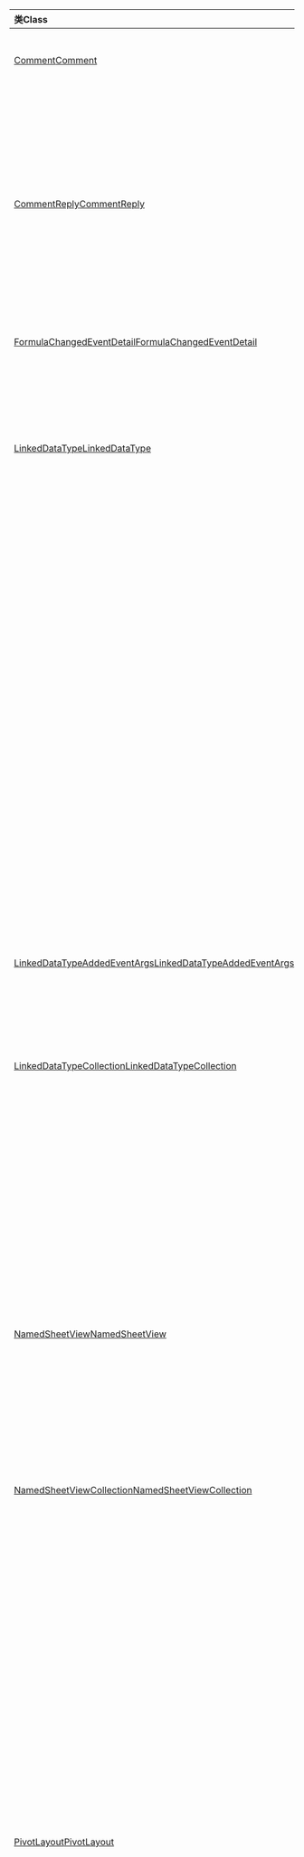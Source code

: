 | <span data-ttu-id="6d146-101">类</span><span class="sxs-lookup"><span data-stu-id="6d146-101">Class</span></span> | <span data-ttu-id="6d146-102">域</span><span class="sxs-lookup"><span data-stu-id="6d146-102">Fields</span></span> | <span data-ttu-id="6d146-103">说明</span><span class="sxs-lookup"><span data-stu-id="6d146-103">Description</span></span> |
|:---|:---|:---|
|[<span data-ttu-id="6d146-104">Comment</span><span class="sxs-lookup"><span data-stu-id="6d146-104">Comment</span></span>](/javascript/api/excel/excel.comment)|[<span data-ttu-id="6d146-105">assignTask (email： string) </span><span class="sxs-lookup"><span data-stu-id="6d146-105">assignTask(email: string)</span></span>](/javascript/api/excel/excel.comment#assigntask-email-)|<span data-ttu-id="6d146-106">将附加到注释的任务分配给指定用户作为唯一的代理人。</span><span class="sxs-lookup"><span data-stu-id="6d146-106">Assigns the task attached to the comment to the given user as the sole assignee.</span></span>|
||[<span data-ttu-id="6d146-107">getTask () </span><span class="sxs-lookup"><span data-stu-id="6d146-107">getTask()</span></span>](/javascript/api/excel/excel.comment#gettask--)|<span data-ttu-id="6d146-108">获取与此注释关联的任务。</span><span class="sxs-lookup"><span data-stu-id="6d146-108">Gets the task associated with this comment.</span></span>|
||[<span data-ttu-id="6d146-109">getTaskOrNullObject () </span><span class="sxs-lookup"><span data-stu-id="6d146-109">getTaskOrNullObject()</span></span>](/javascript/api/excel/excel.comment#gettaskornullobject--)|<span data-ttu-id="6d146-110">获取与此注释关联的任务。</span><span class="sxs-lookup"><span data-stu-id="6d146-110">Gets the task associated with this comment.</span></span>|
|[<span data-ttu-id="6d146-111">CommentReply</span><span class="sxs-lookup"><span data-stu-id="6d146-111">CommentReply</span></span>](/javascript/api/excel/excel.commentreply)|[<span data-ttu-id="6d146-112">assignTask (email： string) </span><span class="sxs-lookup"><span data-stu-id="6d146-112">assignTask(email: string)</span></span>](/javascript/api/excel/excel.commentreply#assigntask-email-)|<span data-ttu-id="6d146-113">将附加到注释的任务分配给指定用户作为唯一的代理人。</span><span class="sxs-lookup"><span data-stu-id="6d146-113">Assigns the task attached to the comment to the given user as the sole assignee.</span></span>|
||[<span data-ttu-id="6d146-114">getTask () </span><span class="sxs-lookup"><span data-stu-id="6d146-114">getTask()</span></span>](/javascript/api/excel/excel.commentreply#gettask--)|<span data-ttu-id="6d146-115">获取与此注释关联的任务。</span><span class="sxs-lookup"><span data-stu-id="6d146-115">Gets the task associated with this comment.</span></span>|
||[<span data-ttu-id="6d146-116">getTaskOrNullObject () </span><span class="sxs-lookup"><span data-stu-id="6d146-116">getTaskOrNullObject()</span></span>](/javascript/api/excel/excel.commentreply#gettaskornullobject--)|<span data-ttu-id="6d146-117">获取与此注释关联的任务。</span><span class="sxs-lookup"><span data-stu-id="6d146-117">Gets the task associated with this comment.</span></span>|
|[<span data-ttu-id="6d146-118">FormulaChangedEventDetail</span><span class="sxs-lookup"><span data-stu-id="6d146-118">FormulaChangedEventDetail</span></span>](/javascript/api/excel/excel.formulachangedeventdetail)|[<span data-ttu-id="6d146-119">cellAddress</span><span class="sxs-lookup"><span data-stu-id="6d146-119">cellAddress</span></span>](/javascript/api/excel/excel.formulachangedeventdetail#celladdress)|<span data-ttu-id="6d146-120">包含已更改公式的单元格的地址。</span><span class="sxs-lookup"><span data-stu-id="6d146-120">The address of the cell that contains the changed formula.</span></span>|
||[<span data-ttu-id="6d146-121">previousFormula</span><span class="sxs-lookup"><span data-stu-id="6d146-121">previousFormula</span></span>](/javascript/api/excel/excel.formulachangedeventdetail#previousformula)|<span data-ttu-id="6d146-122">表示上一个公式，在更改之前。</span><span class="sxs-lookup"><span data-stu-id="6d146-122">Represents the previous formula, before it was changed.</span></span>|
|[<span data-ttu-id="6d146-123">LinkedDataType</span><span class="sxs-lookup"><span data-stu-id="6d146-123">LinkedDataType</span></span>](/javascript/api/excel/excel.linkeddatatype)|[<span data-ttu-id="6d146-124">dataProvider</span><span class="sxs-lookup"><span data-stu-id="6d146-124">dataProvider</span></span>](/javascript/api/excel/excel.linkeddatatype#dataprovider)|<span data-ttu-id="6d146-125">链接数据提供程序的数据提供程序数据类型。</span><span class="sxs-lookup"><span data-stu-id="6d146-125">The name of the data provider for the linked data type.</span></span>|
||[<span data-ttu-id="6d146-126">lastRefreshed</span><span class="sxs-lookup"><span data-stu-id="6d146-126">lastRefreshed</span></span>](/javascript/api/excel/excel.linkeddatatype#lastrefreshed)|<span data-ttu-id="6d146-127">自上次刷新链接的工作簿时打开工作簿以来的本地数据类型日期和时间。</span><span class="sxs-lookup"><span data-stu-id="6d146-127">The local time-zone date and time since the workbook was opened when the linked data type was last refreshed.</span></span>|
||[<span data-ttu-id="6d146-128">name</span><span class="sxs-lookup"><span data-stu-id="6d146-128">name</span></span>](/javascript/api/excel/excel.linkeddatatype#name)|<span data-ttu-id="6d146-129">链接对象的名称数据类型。</span><span class="sxs-lookup"><span data-stu-id="6d146-129">The name of the linked data type.</span></span>|
||[<span data-ttu-id="6d146-130">periodicRefreshInterval</span><span class="sxs-lookup"><span data-stu-id="6d146-130">periodicRefreshInterval</span></span>](/javascript/api/excel/excel.linkeddatatype#periodicrefreshinterval)|<span data-ttu-id="6d146-131">链接对象刷新的频率（以秒数据类型设置为 `refreshMode` "Periodic"时刷新。</span><span class="sxs-lookup"><span data-stu-id="6d146-131">The frequency, in seconds, at which the linked data type is refreshed if `refreshMode` is set to "Periodic".</span></span>|
||[<span data-ttu-id="6d146-132">refreshMode</span><span class="sxs-lookup"><span data-stu-id="6d146-132">refreshMode</span></span>](/javascript/api/excel/excel.linkeddatatype#refreshmode)|<span data-ttu-id="6d146-133">检索链接数据数据类型的机制。</span><span class="sxs-lookup"><span data-stu-id="6d146-133">The mechanism by which the data for the linked data type is retrieved.</span></span>|
||[<span data-ttu-id="6d146-134">serviceId</span><span class="sxs-lookup"><span data-stu-id="6d146-134">serviceId</span></span>](/javascript/api/excel/excel.linkeddatatype#serviceid)|<span data-ttu-id="6d146-135">链接对象的唯一数据类型。</span><span class="sxs-lookup"><span data-stu-id="6d146-135">The unique id of the linked data type.</span></span>|
||[<span data-ttu-id="6d146-136">supportedRefreshModes</span><span class="sxs-lookup"><span data-stu-id="6d146-136">supportedRefreshModes</span></span>](/javascript/api/excel/excel.linkeddatatype#supportedrefreshmodes)|<span data-ttu-id="6d146-137">返回一个数组，该数组包含链接对象支持的所有数据类型。</span><span class="sxs-lookup"><span data-stu-id="6d146-137">Returns an array with all the refresh modes supported by the linked data type.</span></span>|
||[<span data-ttu-id="6d146-138">requestRefresh () </span><span class="sxs-lookup"><span data-stu-id="6d146-138">requestRefresh()</span></span>](/javascript/api/excel/excel.linkeddatatype#requestrefresh--)|<span data-ttu-id="6d146-139">请求刷新链接的数据类型。</span><span class="sxs-lookup"><span data-stu-id="6d146-139">Makes a request to refresh the linked data type.</span></span>|
||[<span data-ttu-id="6d146-140">requestSetRefreshMode (refreshMode：Excel.LinkedDataTypeRefreshMode) </span><span class="sxs-lookup"><span data-stu-id="6d146-140">requestSetRefreshMode(refreshMode: Excel.LinkedDataTypeRefreshMode)</span></span>](/javascript/api/excel/excel.linkeddatatype#requestsetrefreshmode-refreshmode-)|<span data-ttu-id="6d146-141">请求更改此链接的刷新数据类型。</span><span class="sxs-lookup"><span data-stu-id="6d146-141">Makes a request to change the refresh mode for this linked data type.</span></span>|
|[<span data-ttu-id="6d146-142">LinkedDataTypeAddedEventArgs</span><span class="sxs-lookup"><span data-stu-id="6d146-142">LinkedDataTypeAddedEventArgs</span></span>](/javascript/api/excel/excel.linkeddatatypeaddedeventargs)|[<span data-ttu-id="6d146-143">serviceId</span><span class="sxs-lookup"><span data-stu-id="6d146-143">serviceId</span></span>](/javascript/api/excel/excel.linkeddatatypeaddedeventargs#serviceid)|<span data-ttu-id="6d146-144">新链接对象的唯一数据类型。</span><span class="sxs-lookup"><span data-stu-id="6d146-144">The unique id of the new linked data type.</span></span>|
||[<span data-ttu-id="6d146-145">source</span><span class="sxs-lookup"><span data-stu-id="6d146-145">source</span></span>](/javascript/api/excel/excel.linkeddatatypeaddedeventargs#source)|<span data-ttu-id="6d146-146">获取事件源。</span><span class="sxs-lookup"><span data-stu-id="6d146-146">Gets the source of the event.</span></span>|
||[<span data-ttu-id="6d146-147">type</span><span class="sxs-lookup"><span data-stu-id="6d146-147">type</span></span>](/javascript/api/excel/excel.linkeddatatypeaddedeventargs#type)|<span data-ttu-id="6d146-148">获取事件的类型。</span><span class="sxs-lookup"><span data-stu-id="6d146-148">Gets the type of the event.</span></span>|
|[<span data-ttu-id="6d146-149">LinkedDataTypeCollection</span><span class="sxs-lookup"><span data-stu-id="6d146-149">LinkedDataTypeCollection</span></span>](/javascript/api/excel/excel.linkeddatatypecollection)|[<span data-ttu-id="6d146-150">getCount()</span><span class="sxs-lookup"><span data-stu-id="6d146-150">getCount()</span></span>](/javascript/api/excel/excel.linkeddatatypecollection#getcount--)|<span data-ttu-id="6d146-151">获取集合中链接的数据类型的数量。</span><span class="sxs-lookup"><span data-stu-id="6d146-151">Gets the number of linked data types in the collection.</span></span>|
||[<span data-ttu-id="6d146-152">getItem (键：number) </span><span class="sxs-lookup"><span data-stu-id="6d146-152">getItem(key: number)</span></span>](/javascript/api/excel/excel.linkeddatatypecollection#getitem-key-)|<span data-ttu-id="6d146-153">按服务 id 数据类型链接的 id。</span><span class="sxs-lookup"><span data-stu-id="6d146-153">Gets a linked data type by service id.</span></span>|
||[<span data-ttu-id="6d146-154">getItemAt(index: number)</span><span class="sxs-lookup"><span data-stu-id="6d146-154">getItemAt(index: number)</span></span>](/javascript/api/excel/excel.linkeddatatypecollection#getitemat-index-)|<span data-ttu-id="6d146-155">按集合中的数据类型获取链接对象。</span><span class="sxs-lookup"><span data-stu-id="6d146-155">Gets a linked data type by its index in the collection.</span></span>|
||[<span data-ttu-id="6d146-156">getItemOrNullObject (键：number) </span><span class="sxs-lookup"><span data-stu-id="6d146-156">getItemOrNullObject(key: number)</span></span>](/javascript/api/excel/excel.linkeddatatypecollection#getitemornullobject-key-)|<span data-ttu-id="6d146-157">按 id 获取数据类型链接对象。</span><span class="sxs-lookup"><span data-stu-id="6d146-157">Gets a linked data type by id.</span></span>|
||[<span data-ttu-id="6d146-158">items</span><span class="sxs-lookup"><span data-stu-id="6d146-158">items</span></span>](/javascript/api/excel/excel.linkeddatatypecollection#items)|<span data-ttu-id="6d146-159">获取此集合中已加载的子项。</span><span class="sxs-lookup"><span data-stu-id="6d146-159">Gets the loaded child items in this collection.</span></span>|
||[<span data-ttu-id="6d146-160">requestRefreshAll () </span><span class="sxs-lookup"><span data-stu-id="6d146-160">requestRefreshAll()</span></span>](/javascript/api/excel/excel.linkeddatatypecollection#requestrefreshall--)|<span data-ttu-id="6d146-161">请求刷新集合中所有链接的数据类型。</span><span class="sxs-lookup"><span data-stu-id="6d146-161">Makes a request to refresh all the linked data types in the collection.</span></span>|
|[<span data-ttu-id="6d146-162">NamedSheetView</span><span class="sxs-lookup"><span data-stu-id="6d146-162">NamedSheetView</span></span>](/javascript/api/excel/excel.namedsheetview)|[<span data-ttu-id="6d146-163">activate()</span><span class="sxs-lookup"><span data-stu-id="6d146-163">activate()</span></span>](/javascript/api/excel/excel.namedsheetview#activate--)|<span data-ttu-id="6d146-164">激活此工作表视图。</span><span class="sxs-lookup"><span data-stu-id="6d146-164">Activates this sheet view.</span></span>|
||[<span data-ttu-id="6d146-165">delete()</span><span class="sxs-lookup"><span data-stu-id="6d146-165">delete()</span></span>](/javascript/api/excel/excel.namedsheetview#delete--)|<span data-ttu-id="6d146-166">从工作表中删除工作表视图。</span><span class="sxs-lookup"><span data-stu-id="6d146-166">Removes the sheet view from the worksheet.</span></span>|
||[<span data-ttu-id="6d146-167">duplicate (name？： string) </span><span class="sxs-lookup"><span data-stu-id="6d146-167">duplicate(name?: string)</span></span>](/javascript/api/excel/excel.namedsheetview#duplicate-name-)|<span data-ttu-id="6d146-168">创建此工作表视图的副本。</span><span class="sxs-lookup"><span data-stu-id="6d146-168">Creates a copy of this sheet view.</span></span>|
||[<span data-ttu-id="6d146-169">name</span><span class="sxs-lookup"><span data-stu-id="6d146-169">name</span></span>](/javascript/api/excel/excel.namedsheetview#name)|<span data-ttu-id="6d146-170">获取或设置工作表视图的名称。</span><span class="sxs-lookup"><span data-stu-id="6d146-170">Gets or sets the name of the sheet view.</span></span>|
|[<span data-ttu-id="6d146-171">NamedSheetViewCollection</span><span class="sxs-lookup"><span data-stu-id="6d146-171">NamedSheetViewCollection</span></span>](/javascript/api/excel/excel.namedsheetviewcollection)|[<span data-ttu-id="6d146-172">add(name: string)</span><span class="sxs-lookup"><span data-stu-id="6d146-172">add(name: string)</span></span>](/javascript/api/excel/excel.namedsheetviewcollection#add-name-)|<span data-ttu-id="6d146-173">使用给定名称创建新的工作表视图。</span><span class="sxs-lookup"><span data-stu-id="6d146-173">Creates a new sheet view with the given name.</span></span>|
||[<span data-ttu-id="6d146-174">enterTemporary () </span><span class="sxs-lookup"><span data-stu-id="6d146-174">enterTemporary()</span></span>](/javascript/api/excel/excel.namedsheetviewcollection#entertemporary--)|<span data-ttu-id="6d146-175">创建并激活新的临时工作表视图。</span><span class="sxs-lookup"><span data-stu-id="6d146-175">Creates and activates a new temporary sheet view.</span></span>|
||[<span data-ttu-id="6d146-176">exit () </span><span class="sxs-lookup"><span data-stu-id="6d146-176">exit()</span></span>](/javascript/api/excel/excel.namedsheetviewcollection#exit--)|<span data-ttu-id="6d146-177">退出当前活动的工作表视图。</span><span class="sxs-lookup"><span data-stu-id="6d146-177">Exits the currently active sheet view.</span></span>|
||[<span data-ttu-id="6d146-178">getActive () </span><span class="sxs-lookup"><span data-stu-id="6d146-178">getActive()</span></span>](/javascript/api/excel/excel.namedsheetviewcollection#getactive--)|<span data-ttu-id="6d146-179">获取工作表当前的活动工作表视图。</span><span class="sxs-lookup"><span data-stu-id="6d146-179">Gets the worksheet's currently active sheet view.</span></span>|
||[<span data-ttu-id="6d146-180">getCount()</span><span class="sxs-lookup"><span data-stu-id="6d146-180">getCount()</span></span>](/javascript/api/excel/excel.namedsheetviewcollection#getcount--)|<span data-ttu-id="6d146-181">获取此工作表中的工作表视图数。</span><span class="sxs-lookup"><span data-stu-id="6d146-181">Gets the number of sheet views in this worksheet.</span></span>|
||[<span data-ttu-id="6d146-182">getItem(key: string)</span><span class="sxs-lookup"><span data-stu-id="6d146-182">getItem(key: string)</span></span>](/javascript/api/excel/excel.namedsheetviewcollection#getitem-key-)|<span data-ttu-id="6d146-183">使用工作表视图的名称获取工作表视图。</span><span class="sxs-lookup"><span data-stu-id="6d146-183">Gets a sheet view using its name.</span></span>|
||[<span data-ttu-id="6d146-184">getItemAt(index: number)</span><span class="sxs-lookup"><span data-stu-id="6d146-184">getItemAt(index: number)</span></span>](/javascript/api/excel/excel.namedsheetviewcollection#getitemat-index-)|<span data-ttu-id="6d146-185">按工作表视图在集合中的索引获取工作表视图。</span><span class="sxs-lookup"><span data-stu-id="6d146-185">Gets a sheet view by its index in the collection.</span></span>|
||[<span data-ttu-id="6d146-186">items</span><span class="sxs-lookup"><span data-stu-id="6d146-186">items</span></span>](/javascript/api/excel/excel.namedsheetviewcollection#items)|<span data-ttu-id="6d146-187">获取此集合中已加载的子项。</span><span class="sxs-lookup"><span data-stu-id="6d146-187">Gets the loaded child items in this collection.</span></span>|
|[<span data-ttu-id="6d146-188">PivotLayout</span><span class="sxs-lookup"><span data-stu-id="6d146-188">PivotLayout</span></span>](/javascript/api/excel/excel.pivotlayout)|[<span data-ttu-id="6d146-189">altTextDescription</span><span class="sxs-lookup"><span data-stu-id="6d146-189">altTextDescription</span></span>](/javascript/api/excel/excel.pivotlayout#alttextdescription)|<span data-ttu-id="6d146-190">数据透视表的替换文字说明。</span><span class="sxs-lookup"><span data-stu-id="6d146-190">The alt text description of the PivotTable.</span></span>|
||[<span data-ttu-id="6d146-191">altTextTitle</span><span class="sxs-lookup"><span data-stu-id="6d146-191">altTextTitle</span></span>](/javascript/api/excel/excel.pivotlayout#alttexttitle)|<span data-ttu-id="6d146-192">数据透视表的替换文字标题。</span><span class="sxs-lookup"><span data-stu-id="6d146-192">The alt text title of the PivotTable.</span></span>|
||[<span data-ttu-id="6d146-193">displayBlankLineAfterEachItem (显示：boolean) </span><span class="sxs-lookup"><span data-stu-id="6d146-193">displayBlankLineAfterEachItem(display: boolean)</span></span>](/javascript/api/excel/excel.pivotlayout#displayblanklineaftereachitem-display-)|<span data-ttu-id="6d146-194">设置是否在每一项后显示空白行。</span><span class="sxs-lookup"><span data-stu-id="6d146-194">Sets whether or not to display a blank line after each item.</span></span>|
||[<span data-ttu-id="6d146-195">emptyCellText</span><span class="sxs-lookup"><span data-stu-id="6d146-195">emptyCellText</span></span>](/javascript/api/excel/excel.pivotlayout#emptycelltext)|<span data-ttu-id="6d146-196">如果为 ，则自动填充到数据透视表中任何空单元格中的文本 `fillEmptyCells == true` 。</span><span class="sxs-lookup"><span data-stu-id="6d146-196">The text that is automatically filled into any empty cell in the PivotTable if `fillEmptyCells == true`.</span></span>|
||[<span data-ttu-id="6d146-197">fillEmptyCells</span><span class="sxs-lookup"><span data-stu-id="6d146-197">fillEmptyCells</span></span>](/javascript/api/excel/excel.pivotlayout#fillemptycells)|<span data-ttu-id="6d146-198">指定数据透视表中的空单元格是否应当填充 `emptyCellText` 。</span><span class="sxs-lookup"><span data-stu-id="6d146-198">Specifies whether empty cells in the PivotTable should be populated with the `emptyCellText`.</span></span>|
||[<span data-ttu-id="6d146-199">getCell(dataHierarchy: DataPivotHierarchy \| string, rowItems: Array<PivotItem \| string>, columnItems: Array<PivotItem \| string>)</span><span class="sxs-lookup"><span data-stu-id="6d146-199">getCell(dataHierarchy: DataPivotHierarchy \| string, rowItems: Array<PivotItem \| string>, columnItems: Array<PivotItem \| string>)</span></span>](/javascript/api/excel/excel.pivotlayout#getcell-datahierarchy--rowitems--columnitems-)|<span data-ttu-id="6d146-200">根据数据层次结构以及各自层次结构的行和列项，获取数据透视表中的唯一单元格。</span><span class="sxs-lookup"><span data-stu-id="6d146-200">Gets a unique cell in the PivotTable based on a data hierarchy and the row and column items of their respective hierarchies.</span></span>|
||[<span data-ttu-id="6d146-201">pivotStyle</span><span class="sxs-lookup"><span data-stu-id="6d146-201">pivotStyle</span></span>](/javascript/api/excel/excel.pivotlayout#pivotstyle)|<span data-ttu-id="6d146-202">应用于数据透视表的样式。</span><span class="sxs-lookup"><span data-stu-id="6d146-202">The style applied to the PivotTable.</span></span>|
||[<span data-ttu-id="6d146-203">repeatAllItemLabels (repeatLabels：boolean) </span><span class="sxs-lookup"><span data-stu-id="6d146-203">repeatAllItemLabels(repeatLabels: boolean)</span></span>](/javascript/api/excel/excel.pivotlayout#repeatallitemlabels-repeatlabels-)|<span data-ttu-id="6d146-204">设置数据透视表中所有字段的"重复所有项目标签"设置。</span><span class="sxs-lookup"><span data-stu-id="6d146-204">Sets the "repeat all item labels" setting across all fields in the PivotTable.</span></span>|
||[<span data-ttu-id="6d146-205">setStyle (样式：string \| PivotTableStyle \| BuiltInPivotTableStyle) </span><span class="sxs-lookup"><span data-stu-id="6d146-205">setStyle(style: string \| PivotTableStyle \| BuiltInPivotTableStyle)</span></span>](/javascript/api/excel/excel.pivotlayout#setstyle-style-)|<span data-ttu-id="6d146-206">设置应用于数据透视表的样式。</span><span class="sxs-lookup"><span data-stu-id="6d146-206">Sets the style applied to the PivotTable.</span></span>|
||[<span data-ttu-id="6d146-207">showFieldHeaders</span><span class="sxs-lookup"><span data-stu-id="6d146-207">showFieldHeaders</span></span>](/javascript/api/excel/excel.pivotlayout#showfieldheaders)|<span data-ttu-id="6d146-208">指定数据透视表是否显示字段标题 (字段标题和筛选下拉) 。</span><span class="sxs-lookup"><span data-stu-id="6d146-208">Specifies whether the PivotTable displays field headers (field captions and filter drop-downs).</span></span>|
|[<span data-ttu-id="6d146-209">PivotTable</span><span class="sxs-lookup"><span data-stu-id="6d146-209">PivotTable</span></span>](/javascript/api/excel/excel.pivottable)|[<span data-ttu-id="6d146-210">refreshOnOpen</span><span class="sxs-lookup"><span data-stu-id="6d146-210">refreshOnOpen</span></span>](/javascript/api/excel/excel.pivottable#refreshonopen)|<span data-ttu-id="6d146-211">指定工作簿打开时数据透视表是否刷新。</span><span class="sxs-lookup"><span data-stu-id="6d146-211">Specifies whether the PivotTable refreshes when the workbook opens.</span></span>|
|[<span data-ttu-id="6d146-212">区域</span><span class="sxs-lookup"><span data-stu-id="6d146-212">Range</span></span>](/javascript/api/excel/excel.range)|[<span data-ttu-id="6d146-213">getPrecedents () </span><span class="sxs-lookup"><span data-stu-id="6d146-213">getPrecedents()</span></span>](/javascript/api/excel/excel.range#getprecedents--)|<span data-ttu-id="6d146-214">返回一个对象，该对象代表包含同一工作表或多个工作表中单元格的所有 `WorkbookRangeAreas` 引用单元格的范围。</span><span class="sxs-lookup"><span data-stu-id="6d146-214">Returns a `WorkbookRangeAreas` object that represents the range containing all the precedents of a cell in same worksheet or in multiple worksheets.</span></span>|
|[<span data-ttu-id="6d146-215">RefreshModeChangedEventArgs</span><span class="sxs-lookup"><span data-stu-id="6d146-215">RefreshModeChangedEventArgs</span></span>](/javascript/api/excel/excel.refreshmodechangedeventargs)|[<span data-ttu-id="6d146-216">refreshMode</span><span class="sxs-lookup"><span data-stu-id="6d146-216">refreshMode</span></span>](/javascript/api/excel/excel.refreshmodechangedeventargs#refreshmode)|<span data-ttu-id="6d146-217">链接的数据类型刷新模式。</span><span class="sxs-lookup"><span data-stu-id="6d146-217">The linked data type refresh mode.</span></span>|
||[<span data-ttu-id="6d146-218">serviceId</span><span class="sxs-lookup"><span data-stu-id="6d146-218">serviceId</span></span>](/javascript/api/excel/excel.refreshmodechangedeventargs#serviceid)|<span data-ttu-id="6d146-219">刷新模式已更改的对象的唯一 ID。</span><span class="sxs-lookup"><span data-stu-id="6d146-219">The unique id of the object whose refresh mode was changed.</span></span>|
||[<span data-ttu-id="6d146-220">source</span><span class="sxs-lookup"><span data-stu-id="6d146-220">source</span></span>](/javascript/api/excel/excel.refreshmodechangedeventargs#source)|<span data-ttu-id="6d146-221">获取事件源。</span><span class="sxs-lookup"><span data-stu-id="6d146-221">Gets the source of the event.</span></span>|
||[<span data-ttu-id="6d146-222">type</span><span class="sxs-lookup"><span data-stu-id="6d146-222">type</span></span>](/javascript/api/excel/excel.refreshmodechangedeventargs#type)|<span data-ttu-id="6d146-223">获取事件的类型。</span><span class="sxs-lookup"><span data-stu-id="6d146-223">Gets the type of the event.</span></span>|
|[<span data-ttu-id="6d146-224">RefreshRequestCompletedEventArgs</span><span class="sxs-lookup"><span data-stu-id="6d146-224">RefreshRequestCompletedEventArgs</span></span>](/javascript/api/excel/excel.refreshrequestcompletedeventargs)|[<span data-ttu-id="6d146-225">已刷新</span><span class="sxs-lookup"><span data-stu-id="6d146-225">refreshed</span></span>](/javascript/api/excel/excel.refreshrequestcompletedeventargs#refreshed)|<span data-ttu-id="6d146-226">指示刷新请求是否成功。</span><span class="sxs-lookup"><span data-stu-id="6d146-226">Indicates if the request to refresh was successful.</span></span>|
||[<span data-ttu-id="6d146-227">serviceId</span><span class="sxs-lookup"><span data-stu-id="6d146-227">serviceId</span></span>](/javascript/api/excel/excel.refreshrequestcompletedeventargs#serviceid)|<span data-ttu-id="6d146-228">已完成刷新请求的对象的唯一 ID。</span><span class="sxs-lookup"><span data-stu-id="6d146-228">The unique id of the object whose refresh request was completed.</span></span>|
||[<span data-ttu-id="6d146-229">source</span><span class="sxs-lookup"><span data-stu-id="6d146-229">source</span></span>](/javascript/api/excel/excel.refreshrequestcompletedeventargs#source)|<span data-ttu-id="6d146-230">获取事件源。</span><span class="sxs-lookup"><span data-stu-id="6d146-230">Gets the source of the event.</span></span>|
||[<span data-ttu-id="6d146-231">type</span><span class="sxs-lookup"><span data-stu-id="6d146-231">type</span></span>](/javascript/api/excel/excel.refreshrequestcompletedeventargs#type)|<span data-ttu-id="6d146-232">获取事件的类型。</span><span class="sxs-lookup"><span data-stu-id="6d146-232">Gets the type of the event.</span></span>|
||[<span data-ttu-id="6d146-233">warnings</span><span class="sxs-lookup"><span data-stu-id="6d146-233">warnings</span></span>](/javascript/api/excel/excel.refreshrequestcompletedeventargs#warnings)|<span data-ttu-id="6d146-234">包含从刷新请求生成的任何警告的数组。</span><span class="sxs-lookup"><span data-stu-id="6d146-234">An array that contains any warnings generated from the refresh request.</span></span>|
|[<span data-ttu-id="6d146-235">ShapeCollection</span><span class="sxs-lookup"><span data-stu-id="6d146-235">ShapeCollection</span></span>](/javascript/api/excel/excel.shapecollection)|[<span data-ttu-id="6d146-236">addSvg(xml: string)</span><span class="sxs-lookup"><span data-stu-id="6d146-236">addSvg(xml: string)</span></span>](/javascript/api/excel/excel.shapecollection#addsvg-xml-)|<span data-ttu-id="6d146-237">从 XML 字符串创建可缩放的矢量图形 (SVG) 并将其添加到工作表。</span><span class="sxs-lookup"><span data-stu-id="6d146-237">Creates a scalable vector graphic (SVG) from an XML string and adds it to the worksheet.</span></span>|
|[<span data-ttu-id="6d146-238">Slicer</span><span class="sxs-lookup"><span data-stu-id="6d146-238">Slicer</span></span>](/javascript/api/excel/excel.slicer)|[<span data-ttu-id="6d146-239">nameInFormula</span><span class="sxs-lookup"><span data-stu-id="6d146-239">nameInFormula</span></span>](/javascript/api/excel/excel.slicer#nameinformula)|<span data-ttu-id="6d146-240">表示公式中使用切片器名称。</span><span class="sxs-lookup"><span data-stu-id="6d146-240">Represents the slicer name used in the formula.</span></span>|
||[<span data-ttu-id="6d146-241">slicerStyle</span><span class="sxs-lookup"><span data-stu-id="6d146-241">slicerStyle</span></span>](/javascript/api/excel/excel.slicer#slicerstyle)|<span data-ttu-id="6d146-242">应用于切片器的样式。</span><span class="sxs-lookup"><span data-stu-id="6d146-242">The style applied to the Slicer.</span></span>|
||[<span data-ttu-id="6d146-243">setStyle (样式：string \| SlicerStyle \| BuiltInSlicerStyle) </span><span class="sxs-lookup"><span data-stu-id="6d146-243">setStyle(style: string \| SlicerStyle \| BuiltInSlicerStyle)</span></span>](/javascript/api/excel/excel.slicer#setstyle-style-)|<span data-ttu-id="6d146-244">设置应用于切片器的样式。</span><span class="sxs-lookup"><span data-stu-id="6d146-244">Sets the style applied to the slicer.</span></span>|
|[<span data-ttu-id="6d146-245">Table</span><span class="sxs-lookup"><span data-stu-id="6d146-245">Table</span></span>](/javascript/api/excel/excel.table)|[<span data-ttu-id="6d146-246">clearStyle()</span><span class="sxs-lookup"><span data-stu-id="6d146-246">clearStyle()</span></span>](/javascript/api/excel/excel.table#clearstyle--)|<span data-ttu-id="6d146-247">将表格更改为使用默认表格样式。</span><span class="sxs-lookup"><span data-stu-id="6d146-247">Changes the table to use the default table style.</span></span>|
||[<span data-ttu-id="6d146-248">onFiltered</span><span class="sxs-lookup"><span data-stu-id="6d146-248">onFiltered</span></span>](/javascript/api/excel/excel.table#onfiltered)|<span data-ttu-id="6d146-249">在特定表格上应用筛选器时发生。</span><span class="sxs-lookup"><span data-stu-id="6d146-249">Occurs when filter is applied on a specific table.</span></span>|
||[<span data-ttu-id="6d146-250">tableStyle</span><span class="sxs-lookup"><span data-stu-id="6d146-250">tableStyle</span></span>](/javascript/api/excel/excel.table#tablestyle)|<span data-ttu-id="6d146-251">应用于 Table 的样式。</span><span class="sxs-lookup"><span data-stu-id="6d146-251">The style applied to the Table.</span></span>|
||[<span data-ttu-id="6d146-252">setStyle (样式：string \| TableStyle \| BuiltInTableStyle) </span><span class="sxs-lookup"><span data-stu-id="6d146-252">setStyle(style: string \| TableStyle \| BuiltInTableStyle)</span></span>](/javascript/api/excel/excel.table#setstyle-style-)|<span data-ttu-id="6d146-253">设置应用于表格的样式。</span><span class="sxs-lookup"><span data-stu-id="6d146-253">Sets the style applied to the table.</span></span>|
|[<span data-ttu-id="6d146-254">TableCollection</span><span class="sxs-lookup"><span data-stu-id="6d146-254">TableCollection</span></span>](/javascript/api/excel/excel.tablecollection)|[<span data-ttu-id="6d146-255">onFiltered</span><span class="sxs-lookup"><span data-stu-id="6d146-255">onFiltered</span></span>](/javascript/api/excel/excel.tablecollection#onfiltered)|<span data-ttu-id="6d146-256">在工作簿或工作表中的任何表格上应用筛选器时发生。</span><span class="sxs-lookup"><span data-stu-id="6d146-256">Occurs when filter is applied on any table in a workbook, or a worksheet.</span></span>|
|[<span data-ttu-id="6d146-257">TableFilteredEventArgs</span><span class="sxs-lookup"><span data-stu-id="6d146-257">TableFilteredEventArgs</span></span>](/javascript/api/excel/excel.tablefilteredeventargs)|[<span data-ttu-id="6d146-258">tableId</span><span class="sxs-lookup"><span data-stu-id="6d146-258">tableId</span></span>](/javascript/api/excel/excel.tablefilteredeventargs#tableid)|<span data-ttu-id="6d146-259">获取应用筛选器的表的 ID。</span><span class="sxs-lookup"><span data-stu-id="6d146-259">Gets the id of the table in which the filter is applied.</span></span>|
||[<span data-ttu-id="6d146-260">type</span><span class="sxs-lookup"><span data-stu-id="6d146-260">type</span></span>](/javascript/api/excel/excel.tablefilteredeventargs#type)|<span data-ttu-id="6d146-261">获取事件的类型。</span><span class="sxs-lookup"><span data-stu-id="6d146-261">Gets the type of the event.</span></span>|
||[<span data-ttu-id="6d146-262">worksheetId</span><span class="sxs-lookup"><span data-stu-id="6d146-262">worksheetId</span></span>](/javascript/api/excel/excel.tablefilteredeventargs#worksheetid)|<span data-ttu-id="6d146-263">获取包含表格的工作表的 ID。</span><span class="sxs-lookup"><span data-stu-id="6d146-263">Gets the id of the worksheet which contains the table.</span></span>|
|[<span data-ttu-id="6d146-264">任务</span><span class="sxs-lookup"><span data-stu-id="6d146-264">Task</span></span>](/javascript/api/excel/excel.task)|[<span data-ttu-id="6d146-265">addAssignee (email： string) </span><span class="sxs-lookup"><span data-stu-id="6d146-265">addAssignee(email: string)</span></span>](/javascript/api/excel/excel.task#addassignee-email-)|<span data-ttu-id="6d146-266">向任务添加一个被分配者。</span><span class="sxs-lookup"><span data-stu-id="6d146-266">Adds an assignee to the task.</span></span>|
||[<span data-ttu-id="6d146-267">applyChanges (taskChanges： Excel.TaskChanges) </span><span class="sxs-lookup"><span data-stu-id="6d146-267">applyChanges(taskChanges: Excel.TaskChanges)</span></span>](/javascript/api/excel/excel.task#applychanges-taskchanges-)|<span data-ttu-id="6d146-268">对任务应用给定的更改。</span><span class="sxs-lookup"><span data-stu-id="6d146-268">Applies the given changes to the task.</span></span>|
||[<span data-ttu-id="6d146-269">assignees</span><span class="sxs-lookup"><span data-stu-id="6d146-269">assignees</span></span>](/javascript/api/excel/excel.task#assignees)|<span data-ttu-id="6d146-270">获取任务分配给的用户。</span><span class="sxs-lookup"><span data-stu-id="6d146-270">Gets the users to whom the task is assigned.</span></span>|
||[<span data-ttu-id="6d146-271">comment</span><span class="sxs-lookup"><span data-stu-id="6d146-271">comment</span></span>](/javascript/api/excel/excel.task#comment)|<span data-ttu-id="6d146-272">获取与任务关联的注释。</span><span class="sxs-lookup"><span data-stu-id="6d146-272">Gets the comment associated with the task.</span></span>|
||[<span data-ttu-id="6d146-273">dueDate</span><span class="sxs-lookup"><span data-stu-id="6d146-273">dueDate</span></span>](/javascript/api/excel/excel.task#duedate)|<span data-ttu-id="6d146-274">获取任务到期的日期和时间。</span><span class="sxs-lookup"><span data-stu-id="6d146-274">Gets the date and time the task is due.</span></span>|
||[<span data-ttu-id="6d146-275">historyRecords</span><span class="sxs-lookup"><span data-stu-id="6d146-275">historyRecords</span></span>](/javascript/api/excel/excel.task#historyrecords)|<span data-ttu-id="6d146-276">获取任务的历史记录。</span><span class="sxs-lookup"><span data-stu-id="6d146-276">Gets the history records of the task.</span></span>|
||[<span data-ttu-id="6d146-277">id</span><span class="sxs-lookup"><span data-stu-id="6d146-277">id</span></span>](/javascript/api/excel/excel.task#id)|<span data-ttu-id="6d146-278">获取任务的 ID。</span><span class="sxs-lookup"><span data-stu-id="6d146-278">Gets the id of the task.</span></span>|
||[<span data-ttu-id="6d146-279">percentComplete</span><span class="sxs-lookup"><span data-stu-id="6d146-279">percentComplete</span></span>](/javascript/api/excel/excel.task#percentcomplete)|<span data-ttu-id="6d146-280">获取任务的完成百分比。</span><span class="sxs-lookup"><span data-stu-id="6d146-280">Gets the completion percentage of the task.</span></span>|
||[<span data-ttu-id="6d146-281">priority</span><span class="sxs-lookup"><span data-stu-id="6d146-281">priority</span></span>](/javascript/api/excel/excel.task#priority)|<span data-ttu-id="6d146-282">获取任务的优先级。</span><span class="sxs-lookup"><span data-stu-id="6d146-282">Gets the priority of the task.</span></span>|
||[<span data-ttu-id="6d146-283">startDate</span><span class="sxs-lookup"><span data-stu-id="6d146-283">startDate</span></span>](/javascript/api/excel/excel.task#startdate)|<span data-ttu-id="6d146-284">获取任务应开始的日期和时间。</span><span class="sxs-lookup"><span data-stu-id="6d146-284">Gets the date and time the task should start.</span></span>|
||[<span data-ttu-id="6d146-285">title</span><span class="sxs-lookup"><span data-stu-id="6d146-285">title</span></span>](/javascript/api/excel/excel.task#title)|<span data-ttu-id="6d146-286">获取任务的标题。</span><span class="sxs-lookup"><span data-stu-id="6d146-286">Gets title of the task.</span></span>|
||[<span data-ttu-id="6d146-287">removeAllAssignees () </span><span class="sxs-lookup"><span data-stu-id="6d146-287">removeAllAssignees()</span></span>](/javascript/api/excel/excel.task#removeallassignees--)|<span data-ttu-id="6d146-288">从任务中删除所有被分配者。</span><span class="sxs-lookup"><span data-stu-id="6d146-288">Removes all assignees from the task.</span></span>|
||[<span data-ttu-id="6d146-289">removeAssignee (email： string) </span><span class="sxs-lookup"><span data-stu-id="6d146-289">removeAssignee(email: string)</span></span>](/javascript/api/excel/excel.task#removeassignee-email-)|<span data-ttu-id="6d146-290">从任务中删除一个被分配者。</span><span class="sxs-lookup"><span data-stu-id="6d146-290">Removes an assignee from the task.</span></span>|
||[<span data-ttu-id="6d146-291">setPercentComplete (percentComplete： number) </span><span class="sxs-lookup"><span data-stu-id="6d146-291">setPercentComplete(percentComplete: number)</span></span>](/javascript/api/excel/excel.task#setpercentcomplete-percentcomplete-)|<span data-ttu-id="6d146-292">更改任务的完成情况。</span><span class="sxs-lookup"><span data-stu-id="6d146-292">Changes the completion of the task.</span></span>|
||[<span data-ttu-id="6d146-293">setPriority (优先级：数字) </span><span class="sxs-lookup"><span data-stu-id="6d146-293">setPriority(priority: number)</span></span>](/javascript/api/excel/excel.task#setpriority-priority-)|<span data-ttu-id="6d146-294">更改任务的优先级。</span><span class="sxs-lookup"><span data-stu-id="6d146-294">Changes the priority of the task.</span></span>|
||[<span data-ttu-id="6d146-295">setStartDateAndDueDate (startDate： Date， dueDate： Date) </span><span class="sxs-lookup"><span data-stu-id="6d146-295">setStartDateAndDueDate(startDate: Date, dueDate: Date)</span></span>](/javascript/api/excel/excel.task#setstartdateandduedate-startdate--duedate-)|<span data-ttu-id="6d146-296">更改任务的开始日期和截止日期。</span><span class="sxs-lookup"><span data-stu-id="6d146-296">Changes the start and the due dates of the task.</span></span>|
||[<span data-ttu-id="6d146-297">setTitle (title： string) </span><span class="sxs-lookup"><span data-stu-id="6d146-297">setTitle(title: string)</span></span>](/javascript/api/excel/excel.task#settitle-title-)|<span data-ttu-id="6d146-298">更改任务的标题。</span><span class="sxs-lookup"><span data-stu-id="6d146-298">Changes the title of the task.</span></span>|
|[<span data-ttu-id="6d146-299">TaskChanges</span><span class="sxs-lookup"><span data-stu-id="6d146-299">TaskChanges</span></span>](/javascript/api/excel/excel.taskchanges)|[<span data-ttu-id="6d146-300">dueDate</span><span class="sxs-lookup"><span data-stu-id="6d146-300">dueDate</span></span>](/javascript/api/excel/excel.taskchanges#duedate)|<span data-ttu-id="6d146-301">设置任务的新截止日期，以 UTC 时区表示。</span><span class="sxs-lookup"><span data-stu-id="6d146-301">Sets a new due date for the task, in UTC time zone.</span></span>|
||[<span data-ttu-id="6d146-302">emailsToAssign</span><span class="sxs-lookup"><span data-stu-id="6d146-302">emailsToAssign</span></span>](/javascript/api/excel/excel.taskchanges#emailstoassign)|<span data-ttu-id="6d146-303">设置要分配给任务的用户的电子邮件地址。</span><span class="sxs-lookup"><span data-stu-id="6d146-303">Sets email addresses of the users to assign to the task.</span></span>|
||[<span data-ttu-id="6d146-304">emailsToUnassign</span><span class="sxs-lookup"><span data-stu-id="6d146-304">emailsToUnassign</span></span>](/javascript/api/excel/excel.taskchanges#emailstounassign)|<span data-ttu-id="6d146-305">将用户的电子邮件地址设置为取消分配任务。</span><span class="sxs-lookup"><span data-stu-id="6d146-305">Sets email addresses of the users to unassign from the task.</span></span>|
||[<span data-ttu-id="6d146-306">percentComplete</span><span class="sxs-lookup"><span data-stu-id="6d146-306">percentComplete</span></span>](/javascript/api/excel/excel.taskchanges#percentcomplete)|<span data-ttu-id="6d146-307">设置任务的新完成百分比。</span><span class="sxs-lookup"><span data-stu-id="6d146-307">Sets a new completion percentage for the task.</span></span>|
||[<span data-ttu-id="6d146-308">priority</span><span class="sxs-lookup"><span data-stu-id="6d146-308">priority</span></span>](/javascript/api/excel/excel.taskchanges#priority)|<span data-ttu-id="6d146-309">设置任务的新优先级。</span><span class="sxs-lookup"><span data-stu-id="6d146-309">Sets a new priority for the task.</span></span>|
||[<span data-ttu-id="6d146-310">removeAllPreviousAssignees</span><span class="sxs-lookup"><span data-stu-id="6d146-310">removeAllPreviousAssignees</span></span>](/javascript/api/excel/excel.taskchanges#removeallpreviousassignees)|<span data-ttu-id="6d146-311">设置更改是否应当从任务中删除所有以前的分配者。</span><span class="sxs-lookup"><span data-stu-id="6d146-311">Sets if the change should remove all previous assignees from the task.</span></span>|
||[<span data-ttu-id="6d146-312">startDate</span><span class="sxs-lookup"><span data-stu-id="6d146-312">startDate</span></span>](/javascript/api/excel/excel.taskchanges#startdate)|<span data-ttu-id="6d146-313">设置任务的新开始日期，以 UTC 时区表示。</span><span class="sxs-lookup"><span data-stu-id="6d146-313">Sets a new start date for the task, in UTC time zone.</span></span>|
||[<span data-ttu-id="6d146-314">title</span><span class="sxs-lookup"><span data-stu-id="6d146-314">title</span></span>](/javascript/api/excel/excel.taskchanges#title)|<span data-ttu-id="6d146-315">设置任务的新标题。</span><span class="sxs-lookup"><span data-stu-id="6d146-315">Sets a new title for the task.</span></span>|
|[<span data-ttu-id="6d146-316">TaskCollection</span><span class="sxs-lookup"><span data-stu-id="6d146-316">TaskCollection</span></span>](/javascript/api/excel/excel.taskcollection)|[<span data-ttu-id="6d146-317">getCount()</span><span class="sxs-lookup"><span data-stu-id="6d146-317">getCount()</span></span>](/javascript/api/excel/excel.taskcollection#getcount--)|<span data-ttu-id="6d146-318">获取集合中的任务数。</span><span class="sxs-lookup"><span data-stu-id="6d146-318">Gets the number of tasks in the collection.</span></span>|
||[<span data-ttu-id="6d146-319">getItem(key: string)</span><span class="sxs-lookup"><span data-stu-id="6d146-319">getItem(key: string)</span></span>](/javascript/api/excel/excel.taskcollection#getitem-key-)|<span data-ttu-id="6d146-320">使用其 ID 获取任务。</span><span class="sxs-lookup"><span data-stu-id="6d146-320">Gets a task using its id.</span></span>|
||[<span data-ttu-id="6d146-321">getItemAt(index: number)</span><span class="sxs-lookup"><span data-stu-id="6d146-321">getItemAt(index: number)</span></span>](/javascript/api/excel/excel.taskcollection#getitemat-index-)|<span data-ttu-id="6d146-322">按任务在集合中的索引获取任务。</span><span class="sxs-lookup"><span data-stu-id="6d146-322">Gets a task by its index in the collection.</span></span>|
||[<span data-ttu-id="6d146-323">getItemOrNullObject(key: string)</span><span class="sxs-lookup"><span data-stu-id="6d146-323">getItemOrNullObject(key: string)</span></span>](/javascript/api/excel/excel.taskcollection#getitemornullobject-key-)|<span data-ttu-id="6d146-324">使用其 ID 获取任务。</span><span class="sxs-lookup"><span data-stu-id="6d146-324">Gets a task using its id.</span></span>|
||[<span data-ttu-id="6d146-325">items</span><span class="sxs-lookup"><span data-stu-id="6d146-325">items</span></span>](/javascript/api/excel/excel.taskcollection#items)|<span data-ttu-id="6d146-326">获取此集合中已加载的子项。</span><span class="sxs-lookup"><span data-stu-id="6d146-326">Gets the loaded child items in this collection.</span></span>|
|[<span data-ttu-id="6d146-327">TaskHistoryRecord</span><span class="sxs-lookup"><span data-stu-id="6d146-327">TaskHistoryRecord</span></span>](/javascript/api/excel/excel.taskhistoryrecord)|[<span data-ttu-id="6d146-328">anchorId</span><span class="sxs-lookup"><span data-stu-id="6d146-328">anchorId</span></span>](/javascript/api/excel/excel.taskhistoryrecord#anchorid)|<span data-ttu-id="6d146-329">表示任务定位到的对象的 ID，例如 (注释对象的任务的 commentId) 。</span><span class="sxs-lookup"><span data-stu-id="6d146-329">Represents the ID of the object to which the task is anchored (e.g., commentId for tasks attached to comments).</span></span>|
||[<span data-ttu-id="6d146-330">被分配者</span><span class="sxs-lookup"><span data-stu-id="6d146-330">assignee</span></span>](/javascript/api/excel/excel.taskhistoryrecord#assignee)|<span data-ttu-id="6d146-331">表示分配给"分配"历史记录记录类型的任务的用户，或者从任务取消分配"未分配"历史记录记录类型的用户。</span><span class="sxs-lookup"><span data-stu-id="6d146-331">Represents the user assigned to the task for an "Assign" history record type, or the user to unassign from the task for an "Unassign" history record type.</span></span>|
||[<span data-ttu-id="6d146-332">attributionUser</span><span class="sxs-lookup"><span data-stu-id="6d146-332">attributionUser</span></span>](/javascript/api/excel/excel.taskhistoryrecord#attributionuser)|<span data-ttu-id="6d146-333">表示创建或更改任务的用户。</span><span class="sxs-lookup"><span data-stu-id="6d146-333">Represents the user who created or changed the task.</span></span>|
||[<span data-ttu-id="6d146-334">dueDate</span><span class="sxs-lookup"><span data-stu-id="6d146-334">dueDate</span></span>](/javascript/api/excel/excel.taskhistoryrecord#duedate)|<span data-ttu-id="6d146-335">表示任务的截止日期。</span><span class="sxs-lookup"><span data-stu-id="6d146-335">Represents the task's due date.</span></span>|
||[<span data-ttu-id="6d146-336">historyRecordCreatedDate</span><span class="sxs-lookup"><span data-stu-id="6d146-336">historyRecordCreatedDate</span></span>](/javascript/api/excel/excel.taskhistoryrecord#historyrecordcreateddate)|<span data-ttu-id="6d146-337">表示任务历史记录的创建日期。</span><span class="sxs-lookup"><span data-stu-id="6d146-337">Represents creation date of the task history record.</span></span>|
||[<span data-ttu-id="6d146-338">id</span><span class="sxs-lookup"><span data-stu-id="6d146-338">id</span></span>](/javascript/api/excel/excel.taskhistoryrecord#id)|<span data-ttu-id="6d146-339">历史记录的 ID。</span><span class="sxs-lookup"><span data-stu-id="6d146-339">ID for the history record.</span></span>|
||[<span data-ttu-id="6d146-340">percentComplete</span><span class="sxs-lookup"><span data-stu-id="6d146-340">percentComplete</span></span>](/javascript/api/excel/excel.taskhistoryrecord#percentcomplete)|<span data-ttu-id="6d146-341">表示任务的完成百分比。</span><span class="sxs-lookup"><span data-stu-id="6d146-341">Represents the task's completion percentage.</span></span>|
||[<span data-ttu-id="6d146-342">priority</span><span class="sxs-lookup"><span data-stu-id="6d146-342">priority</span></span>](/javascript/api/excel/excel.taskhistoryrecord#priority)|<span data-ttu-id="6d146-343">表示任务的优先级。</span><span class="sxs-lookup"><span data-stu-id="6d146-343">Represents the task's priority.</span></span>|
||[<span data-ttu-id="6d146-344">startDate</span><span class="sxs-lookup"><span data-stu-id="6d146-344">startDate</span></span>](/javascript/api/excel/excel.taskhistoryrecord#startdate)|<span data-ttu-id="6d146-345">表示任务的开始日期。</span><span class="sxs-lookup"><span data-stu-id="6d146-345">Represents the task's start date.</span></span>|
||[<span data-ttu-id="6d146-346">title</span><span class="sxs-lookup"><span data-stu-id="6d146-346">title</span></span>](/javascript/api/excel/excel.taskhistoryrecord#title)|<span data-ttu-id="6d146-347">表示任务的标题。</span><span class="sxs-lookup"><span data-stu-id="6d146-347">Represents the task's title.</span></span>|
||[<span data-ttu-id="6d146-348">type</span><span class="sxs-lookup"><span data-stu-id="6d146-348">type</span></span>](/javascript/api/excel/excel.taskhistoryrecord#type)|<span data-ttu-id="6d146-349">表示任务历史记录记录的类型。</span><span class="sxs-lookup"><span data-stu-id="6d146-349">Represents task history record's type.</span></span>|
||[<span data-ttu-id="6d146-350">undoHistoryId</span><span class="sxs-lookup"><span data-stu-id="6d146-350">undoHistoryId</span></span>](/javascript/api/excel/excel.taskhistoryrecord#undohistoryid)|<span data-ttu-id="6d146-351">代表TaskHistoryRecord.id"撤消"历史记录记录类型撤消的一个属性。</span><span class="sxs-lookup"><span data-stu-id="6d146-351">Represents the TaskHistoryRecord.id property that was undone for the "Undo" history record type.</span></span>|
|[<span data-ttu-id="6d146-352">TaskHistoryRecordCollection</span><span class="sxs-lookup"><span data-stu-id="6d146-352">TaskHistoryRecordCollection</span></span>](/javascript/api/excel/excel.taskhistoryrecordcollection)|[<span data-ttu-id="6d146-353">getCount()</span><span class="sxs-lookup"><span data-stu-id="6d146-353">getCount()</span></span>](/javascript/api/excel/excel.taskhistoryrecordcollection#getcount--)|<span data-ttu-id="6d146-354">获取任务集合中的历史记录记录数。</span><span class="sxs-lookup"><span data-stu-id="6d146-354">Gets the number of history records in the collection for the task.</span></span>|
||[<span data-ttu-id="6d146-355">getItemAt(index: number)</span><span class="sxs-lookup"><span data-stu-id="6d146-355">getItemAt(index: number)</span></span>](/javascript/api/excel/excel.taskhistoryrecordcollection#getitemat-index-)|<span data-ttu-id="6d146-356">使用任务历史记录记录在集合中的索引获取该记录。</span><span class="sxs-lookup"><span data-stu-id="6d146-356">Gets a task history record by using its index in the collection.</span></span>|
||[<span data-ttu-id="6d146-357">items</span><span class="sxs-lookup"><span data-stu-id="6d146-357">items</span></span>](/javascript/api/excel/excel.taskhistoryrecordcollection#items)|<span data-ttu-id="6d146-358">获取此集合中已加载的子项。</span><span class="sxs-lookup"><span data-stu-id="6d146-358">Gets the loaded child items in this collection.</span></span>|
|<span data-ttu-id="6d146-359">"用户"</span><span class="sxs-lookup"><span data-stu-id="6d146-359">[User](/javascript/api/excel/excel.user)</span></span>|[<span data-ttu-id="6d146-360">displayName</span><span class="sxs-lookup"><span data-stu-id="6d146-360">displayName</span></span>](/javascript/api/excel/excel.user#displayname)|<span data-ttu-id="6d146-361">表示用户的显示名称。</span><span class="sxs-lookup"><span data-stu-id="6d146-361">Represents the user's display name.</span></span>|
||[<span data-ttu-id="6d146-362">email</span><span class="sxs-lookup"><span data-stu-id="6d146-362">email</span></span>](/javascript/api/excel/excel.user#email)|<span data-ttu-id="6d146-363">表示用户的电子邮件地址。</span><span class="sxs-lookup"><span data-stu-id="6d146-363">Represents the user's email address.</span></span>|
||[<span data-ttu-id="6d146-364">uid</span><span class="sxs-lookup"><span data-stu-id="6d146-364">uid</span></span>](/javascript/api/excel/excel.user#uid)|<span data-ttu-id="6d146-365">表示用户的唯一 ID。</span><span class="sxs-lookup"><span data-stu-id="6d146-365">Represents the user's unique ID.</span></span>|
|[<span data-ttu-id="6d146-366">Workbook</span><span class="sxs-lookup"><span data-stu-id="6d146-366">Workbook</span></span>](/javascript/api/excel/excel.workbook)|[<span data-ttu-id="6d146-367">linkedDataTypes</span><span class="sxs-lookup"><span data-stu-id="6d146-367">linkedDataTypes</span></span>](/javascript/api/excel/excel.workbook#linkeddatatypes)|<span data-ttu-id="6d146-368">返回属于工作簿的链接数据类型的集合。</span><span class="sxs-lookup"><span data-stu-id="6d146-368">Returns a collection of linked data types that are part of the workbook.</span></span>|
||[<span data-ttu-id="6d146-369">任务</span><span class="sxs-lookup"><span data-stu-id="6d146-369">tasks</span></span>](/javascript/api/excel/excel.workbook#tasks)|<span data-ttu-id="6d146-370">返回工作簿中的任务的集合。</span><span class="sxs-lookup"><span data-stu-id="6d146-370">Returns a collection of tasks that are present in the workbook.</span></span>|
||[<span data-ttu-id="6d146-371">showPivotFieldList</span><span class="sxs-lookup"><span data-stu-id="6d146-371">showPivotFieldList</span></span>](/javascript/api/excel/excel.workbook#showpivotfieldlist)|<span data-ttu-id="6d146-372">指定是否在工作簿级别显示数据透视表的字段列表窗格。</span><span class="sxs-lookup"><span data-stu-id="6d146-372">Specifies whether the PivotTable's field list pane is shown at the workbook level.</span></span>|
||[<span data-ttu-id="6d146-373">use1904DateSystem</span><span class="sxs-lookup"><span data-stu-id="6d146-373">use1904DateSystem</span></span>](/javascript/api/excel/excel.workbook#use1904datesystem)|<span data-ttu-id="6d146-374">如果工作簿使用 1904 日期系统，则为 True。</span><span class="sxs-lookup"><span data-stu-id="6d146-374">True if the workbook uses the 1904 date system.</span></span>|
|[<span data-ttu-id="6d146-375">Worksheet</span><span class="sxs-lookup"><span data-stu-id="6d146-375">Worksheet</span></span>](/javascript/api/excel/excel.worksheet)|[<span data-ttu-id="6d146-376">namedSheetViews</span><span class="sxs-lookup"><span data-stu-id="6d146-376">namedSheetViews</span></span>](/javascript/api/excel/excel.worksheet#namedsheetviews)|<span data-ttu-id="6d146-377">返回工作表中的工作表视图的集合。</span><span class="sxs-lookup"><span data-stu-id="6d146-377">Returns a collection of sheet views that are present in the worksheet.</span></span>|
||[<span data-ttu-id="6d146-378">onFiltered</span><span class="sxs-lookup"><span data-stu-id="6d146-378">onFiltered</span></span>](/javascript/api/excel/excel.worksheet#onfiltered)|<span data-ttu-id="6d146-379">在特定工作表上应用筛选器时发生。</span><span class="sxs-lookup"><span data-stu-id="6d146-379">Occurs when filter is applied on a specific worksheet.</span></span>|
||[<span data-ttu-id="6d146-380">onFormulaChanged</span><span class="sxs-lookup"><span data-stu-id="6d146-380">onFormulaChanged</span></span>](/javascript/api/excel/excel.worksheet#onformulachanged)|<span data-ttu-id="6d146-381">在此工作表中更改一个或多个公式时发生。</span><span class="sxs-lookup"><span data-stu-id="6d146-381">Occurs when one or more formulas are changed in this worksheet.</span></span>|
||[<span data-ttu-id="6d146-382">任务</span><span class="sxs-lookup"><span data-stu-id="6d146-382">tasks</span></span>](/javascript/api/excel/excel.worksheet#tasks)|<span data-ttu-id="6d146-383">返回工作表中的任务集合。</span><span class="sxs-lookup"><span data-stu-id="6d146-383">Returns a collection of tasks that are present in the worksheet.</span></span>|
|[<span data-ttu-id="6d146-384">WorksheetCollection</span><span class="sxs-lookup"><span data-stu-id="6d146-384">WorksheetCollection</span></span>](/javascript/api/excel/excel.worksheetcollection)|<span data-ttu-id="6d146-385">[addFromBase64(base64File: string, sheetNamesToInsert?: string[], positionType?: Excel.WorksheetPositionType, relativeTo?: Worksheet \| string)](/javascript/api/excel/excel.worksheetcollection#addfrombase64-base64file--sheetnamestoinsert--positiontype--relativeto-)</span><span class="sxs-lookup"><span data-stu-id="6d146-385">[addFromBase64(base64File: string, sheetNamesToInsert?: string[], positionType?: Excel.WorksheetPositionType, relativeTo?: Worksheet \| string)](/javascript/api/excel/excel.worksheetcollection#addfrombase64-base64file--sheetnamestoinsert--positiontype--relativeto-)</span></span>|<span data-ttu-id="6d146-386">将工作簿的指定工作表插入当前工作簿。</span><span class="sxs-lookup"><span data-stu-id="6d146-386">Inserts the specified worksheets of a workbook into the current workbook.</span></span>|
||[<span data-ttu-id="6d146-387">onFiltered</span><span class="sxs-lookup"><span data-stu-id="6d146-387">onFiltered</span></span>](/javascript/api/excel/excel.worksheetcollection#onfiltered)|<span data-ttu-id="6d146-388">在工作簿中应用任何工作表的筛选器时发生。</span><span class="sxs-lookup"><span data-stu-id="6d146-388">Occurs when any worksheet's filter is applied in the workbook.</span></span>|
||[<span data-ttu-id="6d146-389">onFormulaChanged</span><span class="sxs-lookup"><span data-stu-id="6d146-389">onFormulaChanged</span></span>](/javascript/api/excel/excel.worksheetcollection#onformulachanged)|<span data-ttu-id="6d146-390">在此集合的任何工作表中更改一个或多个公式时发生。</span><span class="sxs-lookup"><span data-stu-id="6d146-390">Occurs when one or more formulas are changed in any worksheet of this collection.</span></span>|
|[<span data-ttu-id="6d146-391">WorksheetFilteredEventArgs</span><span class="sxs-lookup"><span data-stu-id="6d146-391">WorksheetFilteredEventArgs</span></span>](/javascript/api/excel/excel.worksheetfilteredeventargs)|[<span data-ttu-id="6d146-392">type</span><span class="sxs-lookup"><span data-stu-id="6d146-392">type</span></span>](/javascript/api/excel/excel.worksheetfilteredeventargs#type)|<span data-ttu-id="6d146-393">获取事件的类型。</span><span class="sxs-lookup"><span data-stu-id="6d146-393">Gets the type of the event.</span></span>|
||[<span data-ttu-id="6d146-394">worksheetId</span><span class="sxs-lookup"><span data-stu-id="6d146-394">worksheetId</span></span>](/javascript/api/excel/excel.worksheetfilteredeventargs#worksheetid)|<span data-ttu-id="6d146-395">获取应用筛选器的工作表的 ID。</span><span class="sxs-lookup"><span data-stu-id="6d146-395">Gets the id of the worksheet in which the filter is applied.</span></span>|
|[<span data-ttu-id="6d146-396">WorksheetFormulaChangedEventArgs</span><span class="sxs-lookup"><span data-stu-id="6d146-396">WorksheetFormulaChangedEventArgs</span></span>](/javascript/api/excel/excel.worksheetformulachangedeventargs)|[<span data-ttu-id="6d146-397">formulaDetails</span><span class="sxs-lookup"><span data-stu-id="6d146-397">formulaDetails</span></span>](/javascript/api/excel/excel.worksheetformulachangedeventargs#formuladetails)|<span data-ttu-id="6d146-398">获取 FormulaChangedEventDetail 对象的数组，其中包含有关所有已更改公式的详细信息。</span><span class="sxs-lookup"><span data-stu-id="6d146-398">Gets an array of FormulaChangedEventDetail objects, which contain the details about the all of the changed formulas.</span></span>|
||[<span data-ttu-id="6d146-399">source</span><span class="sxs-lookup"><span data-stu-id="6d146-399">source</span></span>](/javascript/api/excel/excel.worksheetformulachangedeventargs#source)|<span data-ttu-id="6d146-400">事件的源。</span><span class="sxs-lookup"><span data-stu-id="6d146-400">The source of the event.</span></span>|
||[<span data-ttu-id="6d146-401">type</span><span class="sxs-lookup"><span data-stu-id="6d146-401">type</span></span>](/javascript/api/excel/excel.worksheetformulachangedeventargs#type)|<span data-ttu-id="6d146-402">获取事件的类型。</span><span class="sxs-lookup"><span data-stu-id="6d146-402">Gets the type of the event.</span></span>|
||[<span data-ttu-id="6d146-403">worksheetId</span><span class="sxs-lookup"><span data-stu-id="6d146-403">worksheetId</span></span>](/javascript/api/excel/excel.worksheetformulachangedeventargs#worksheetid)|<span data-ttu-id="6d146-404">获取公式发生更改的工作表的 ID。</span><span class="sxs-lookup"><span data-stu-id="6d146-404">Gets the ID of the worksheet in which the formula changed.</span></span>|
